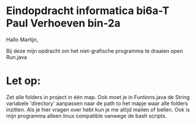 # Eindopdracht informatica bi6a-T Paul Verhoeven bin-2a

Hallo Martijn,

Bij deze mijn opdracht om het niet-grafische programma te draaien open Run.java
# Let op:
Zet alle folders in project in één map. Ook moet je in Funtions.java de String variabele 'directory' aanpassen naar de path to het mapje waar alle folders inzitten. Als je hier vragen over hebt kun je me altijd mailen of bellen. Ook is mijn programma alleen linux compatible vanwege de bash scripts. 
